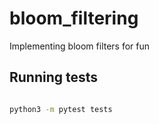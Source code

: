 # bloom_filtering
Implementing bloom filters for fun


## Running tests

```bash

python3 -m pytest tests

```
